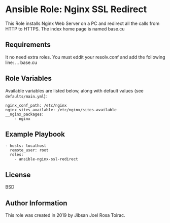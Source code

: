 Ansible Role: Nginx SSL Redirect
=========

This Role installs Nginx Web Server on a PC and redirect all the calls from HTTP to HTTPS. The index home page is named base.cu 

Requirements
------------

It no need extra roles. You must eddit your resolv.conf and add the following line:
    *.*.*.*  base.cu

Role Variables
--------------

Available variables are listed below, along with default values (see `defaults/main.yml`):

    nginx_conf_path: /etc/nginx
    nginx_sites_available: /etc/nginx/sites-available
    __nginx_packages:
    	- nginx
  		

Example Playbook
----------------

    - hosts: localhost
      remote_user: root
      roles:
    	- ansible-nginx-ssl-redirect

License
-------

BSD

Author Information
------------------

This role was created in 2019 by Jibsan Joel Rosa Toirac.
